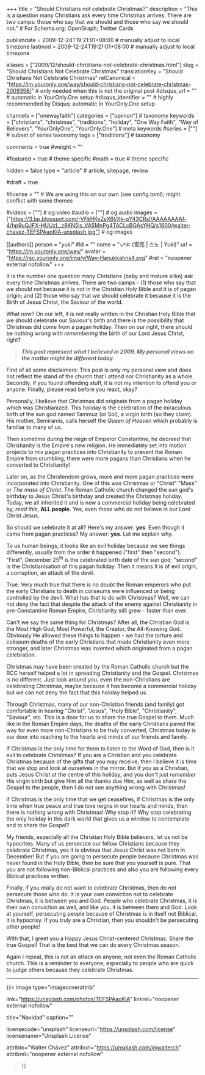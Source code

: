 +++
title = "Should Christians not celebrate Christmas?"
description = "This is a question many Christians ask every time Christmas arrives. There are two camps: those who say that we should and those who say we should not."	# For Schema.org; OpenGraph; Twitter Cards

publishdate = 2009-12-24T19:21:01+08:00                 # manually adjust to local timezone
lastmod = 2009-12-24T19:21:01+08:00                 # manually adjust to local timezone

aliases = ["2009/12/should-christians-not-celebrate-christmas.html"]
slug = "Should Christians Not Celebrate Christmas"
translationKey = "Should Christians Not Celebrate Christmas"
relCanonical = "https://im.youronly.one/way/should-christians-not-celebrate-christmas-2009358/"                           # only needed when this is not the original post
#disqus_url = ""                                                    # automatic in YourOnly.One setup
#disqus_identifier = ""                                             # highly recommended by Disqus; automatic in YourOnly.One setup

channels = ["onewayfaith"]
categories = ["opinion"]														# taxonomy
keywords = ["christians", "christmas", "traditions", "holiday",  "One Way Faith", "Way of Believers", "YourOnlyOne", "YourOnly.One"]															# meta keywords
#series = [""]																# subset of series taxonomy
tags = ["traditions"]																	# taxonomy

comments = true
#weight = ""

#featured = true															# theme specific
#math = true																	# theme specific

hidden = false
type = "article"                                                           # article, sitepage, review

#draft = true

#license = ""                                 # We are using this on our own (see config.toml); might conflict with some themes

#videos = [""]																# og:video
#audio = [""]                                 # og:audio
images = ["https://3.bp.blogspot.com/-VFkHKyZsX6I/Xk-qY43CRsI/AAAAAAAAf-4/hp9uQJFX-HUUzL_z8KN5Is_VA5MnPg4TACLcBGAsYHQ/s1600/walter-chavez-TEFSPAaoKlA-unsplash.jpg"]    # og:images

[[authors]]
person = "yuki"
#id = ""
name = "ᜌᜓᜃᜒ (雪亮 | 스노 | Yuki)"
url = "https://im.youronly.one/way/"
avatar = "https://rsc.youronly.one/img/y/Way-Hanukkahns4.svg"
#rel = "noopener external nofollow"
+++

It is the number one question many Christians (baby and mature alike) ask every time Christmas arrives. There are two camps - (1) those who say that we should not because it is not in the Christian Holy Bible and it is of pagan origin; and (2) those who say that we should celebrate it because it is the Birth of Jesus Christ, the Saviour of the world.

What now? On our left, it is not really written in the Christian Holy Bible that we should celebrate our Saviour's birth and there is the possibility that Christmas did come from a pagan holiday. Then on our right, there should be nothing wrong with *remembering* the birth of our Lord Jesus Christ, right?

<!--more-->

> ***This post represent what I believed in 2009. My personal views on the matter might be different today.***

First of all some disclaimers: This post is only my personal view and does not reflect the stand of the church that I attend nor Christianity as a whole. Secondly, if you found offending stuff, it is not my intention to offend you or anyone. Finally, please read before you react, okay?

Personally, I believe that Christmas did originate from a pagan holiday which was Christianized. This holiday is the celebration of the miraculous birth of the sun god named Tammuz (or Sol), a virgin birth (so they claim). His mother, Semiramis, calls herself the *Queen of Heaven* which probably is familiar to many of us.

Then sometime during the reign of Emperor Constantine, he decreed that Christianity is the Empire's new religion. He immediately set into motion projects to mix pagan practices into Christianity to prevent the Roman Empire from crumbling, there were more pagans than Christians when he converted to Christianity!

Later on, as the Christendom grows, more and more pagan practices were incorporated into Christianity. One of this was Christmas or "Christ" "Mass" or *The mass of Christ*. The Roman Catholic church changed the sun god's birthday to Jesus Christ's birthday and created the Christmas holiday. Today, we all inherited it and is now a commercial holiday being celebrated by, *read this*, **ALL people**. Yes, even those who do not believe in our Lord Christ Jesus.

So should we celebrate it at all? Here's my answer: **yes**. Even though it came from pagan practices? My answer: **yes**. Let me explain why.

To us human beings, it looks like an evil holiday because we see things differently, usually from the order it happened ("first" then "second"). "First", December 25<sup>th</sup> is the celebrated birth date of the sun god; "second" is the Christianisation of this pagan holiday. Then it means it is of evil origin, a corruption, an attack of the devil.

True. Very much true that there is no doubt the Roman emperors who put the early Christians to death in coliseums were influenced or being controlled by the devil. What has that to do with Christmas? Well, we can not deny the fact that despite the attack of the enemy against Christianity in pre-Constantine Roman Empire, Christianity still grew - faster than ever.

Can't we say the same thing for Christmas? After all, the Christian God is the Most High God, Most Powerful, the Creator, the All-Knowing God. Obviously He allowed these things to happen - we had the torture and coliseum deaths of the early Christians that made Christianity even more stronger, and later Christmas was invented which originated from a pagan celebration.

Christmas may have been created by the Roman Catholic church but the RCC herself helped a lot in spreading Christianity and the Gospel. Christmas is no different. Just look around you, even the non-Christians are celebrating Christmas, maybe because it has become a commercial holiday but we can not deny the fact that this holiday helped us.

Through Christmas, many of our non-Christian friends (and family) got comfortable in hearing "Christ", "Jesus", "Holy Bible", "Christianity", "Saviour", etc. This is a door for us to share the true Gospel to them. Much like in the Roman Empire days, the deaths of the early Christians paved the way for even more non-Christians to be truly converted, Christmas today is our door into reaching to the hearts and minds of our friends and family.

If Christmas is the only time for them to listen to the Word of God, then is it evil to celebrate Christmas? If you are a Christian and you celebrate Christmas because of the gifts that you may receive, then I believe it is time that we stop and look at ourselves in the mirror. But if you as a Christian, puts Jesus Christ at the centre of this holiday, and you don't just *remember* His virgin birth but give Him all the thanks due Him, as well as share the Gospel to the people, then I do not see anything wrong with Christmas!

If Christmas is the only time that we get ceasefires, if Christmas is the only time when true peace and true love reigns in our hearts and minds, then there is nothing wrong with Christmas! Why stop it? Why stop celebrating the only holiday in this dark world that gives us a window to contemplate and to share the Gospel?

My friends, especially all the Christian Holy Bible believers, let us not be hypocrites. Many of us persecute our fellow Christians because they celebrate Christmas, yes it is obvious that Jesus Christ was not born in December! But if you are going to persecute people because Christmas was never found in the Holy Bible, then be sure that you yourself is pure. That you are not following non-Biblical practices and also you are following every Biblical practices written.

Finally, if you really do not want to celebrate Christmas, then do not persecute those who do. It is your own conviction not to celebrate Christmas, it is between you and God. People who celebrate Christmas, it is their own conviction as well, and like you, it is between them and God. Look at yourself, persecuting people because of Christmas is in itself not Biblical, it is hypocrisy. If you truly are a Christian, then you shouldn't be persecuting other people!

With that, I greet you a Happy Jesus Christ-centered Christmas. Share the true Gospel! That is the best that we can do every Christmas season.

Again I repeat, this is not an attack on anyone, not even the Roman Catholic church. This is a reminder to everyone, especially to people who are quick to judge others because they celebrate Christmas.

---

{{< image
  type="imagecoverattrib"

  link="https://unsplash.com/photos/TEFSPAaoKlA"
  linkrel="noopener external nofollow"

  title="Navidad"
  caption=""

  licensecode="unsplash"
  licenseurl="https://unsplash.com/license"
  licensename="Unsplash License"

  attribto="Walter Chávez"
  attriburl="https://unsplash.com/@walterch"
  attribrel="noopener external nofollow"
>}}
